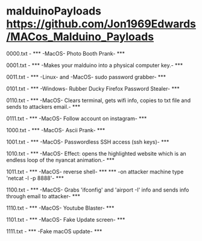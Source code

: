# malduinoPayloads https://github.com/Jon1969Edwards/MACos_Malduino_Payloads

0000.txt - *** -MacOS- Photo Booth Prank- ***

0001.txt - *** -Makes your malduino into a physical computer key.- ***

0011.txt - *** -Linux- and -MacOS- sudo password grabber- ***

0101.txt - *** -Windows- Rubber Ducky Firefox Password Stealer- ***

0110.txt - *** -MacOS- Clears terminal, gets wifi info, copies to txt file and sends to attackers email.- ***

0111.txt - *** -MacOS- Follow account on instagram- ***

1000.txt - *** -MacOS- Ascii Prank- ***

1001.txt - *** -MacOS- Passwordless SSH access (ssh keys)- ***

1010.txt - *** -MacOS- Effect: opens the highlighted website which is an endless loop of the nyancat 	   animation.- ***

1011.txt - *** -MacOS- reverse shell- *** *** -on attacker machine type 'netcat -l -p 8888'- ***

1100.txt - *** -MacOS- Grabs 'ifconfig' and 'airport -I' info and sends info through email to attacker- ***

1110.txt - *** -MacOS- Youtube Blaster- ***

1101.txt - *** -MacOS- Fake Update screen- ***

1111.txt - *** -Fake macOS update- ***
